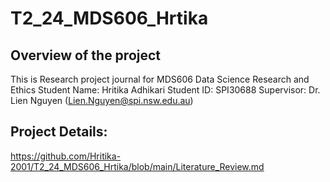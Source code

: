 # T2_24_MDS606_Hrtika

## Overview of the project
This is Research project journal for MDS606 Data Science Research and Ethics
Student Name: Hritika Adhikari
Student ID: SPI30688
Supervisor: Dr. Lien Nguyen (Lien.Nguyen@spi.nsw.edu.au)

## Project Details:
https://github.com/Hritika-2001/T2_24_MDS606_Hrtika/blob/main/Literature_Review.md

